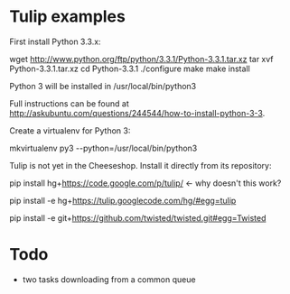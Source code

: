 Tulip examples
==============

First install Python 3.3.x:

wget http://www.python.org/ftp/python/3.3.1/Python-3.3.1.tar.xz
tar xvf Python-3.3.1.tar.xz
cd Python-3.3.1
./configure
make
make install

Python 3 will be installed in /usr/local/bin/python3

Full instructions can be found at http://askubuntu.com/questions/244544/how-to-install-python-3-3.


Create a virtualenv for Python 3:

  mkvirtualenv py3 --python=/usr/local/bin/python3

Tulip is not yet in the Cheeseshop. Install it directly from its repository:

  pip install hg+https://code.google.com/p/tulip/  <- why doesn't this work?

  pip install -e hg+https://tulip.googlecode.com/hg/#egg=tulip

  pip install -e git+https://github.com/twisted/twisted.git#egg=Twisted


Todo
====
- two tasks downloading from a common queue

